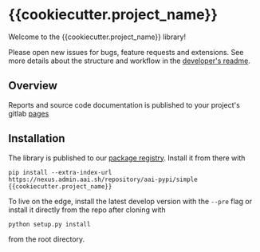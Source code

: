 # {{cookiecutter.project_name}}

Welcome to the {{cookiecutter.project_name}} library!

Please open new issues for bugs, feature requests and extensions. See more details about the structure and
workflow in the [developer's readme](README-dev.md).

## Overview

Reports and source code documentation is published to your project's gitlab 
[pages](https://gitlab.aai.lab/{{cookiecutter.gitlab_project_path}}/pages)

## Installation

The library is published to our [package registry](https://nexus.admin.aai.sh/#browse/browse:aai-pypi). Install
it from there with
```shell script
pip install --extra-index-url https://nexus.admin.aai.sh/repository/aai-pypi/simple {{cookiecutter.project_name}}
```

To live on the edge, install the latest develop version with the `--pre` flag or install it directly from the
repo after cloning with

```python setup.py install```

from the root directory.
